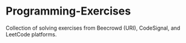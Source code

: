 # Programming-Exercises
Collection of solving exercises from Beecrowd (URI), CodeSignal, and LeetCode platforms.
